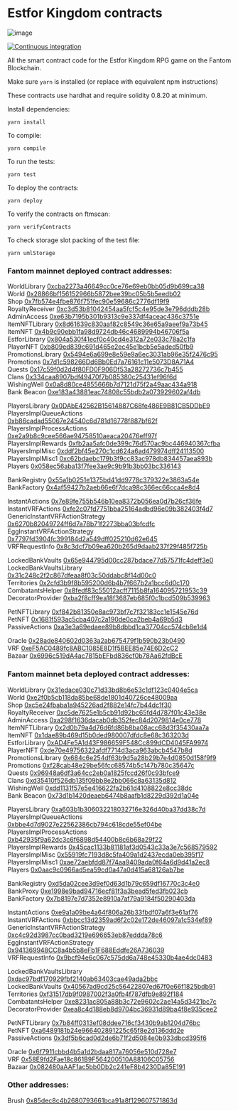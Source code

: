 # Estfor Kingdom contracts

![image](https://user-images.githubusercontent.com/84033732/223739503-c53a888a-443f-4fb5-98a3-d40f94956799.png)

[![Continuous integration](https://github.com/PaintSwap/estfor-contracts/actions/workflows/ci.yml/badge.svg)](https://github.com/PaintSwap/estfor-contracts/actions/workflows/ci.yml)

All the smart contract code for the Estfor Kingdom RPG game on the Fantom Blockchain.

Make sure `yarn` is installed (or replace with equivalent npm instructions)

These contracts use hardhat and require solidity 0.8.20 at minimum.

Install dependencies:

```shell
yarn install
```

To compile:

```shell
yarn compile
```

To run the tests:

```shell
yarn test
```

To deploy the contracts:

```shell
yarn deploy
```

To verify the contracts on ftmscan:

```shell
yarn verifyContracts
```

To check storage slot packing of the test file:

```shell
yarn umlStorage
```

### Fantom mainnet deployed contract addresses:

WorldLibrary [0xcba2273a46649cc0ce76e69eb0bb05d9b699ca38](https://ftmscan.com/address/0xcba2273a46649cc0ce76e69eb0bb05d9b699ca38)  
World [0x28866bf156152966b5872bee39bc05b5b5eedb02](https://ftmscan.com/address/0x28866bf156152966b5872bee39bc05b5b5eedb02)  
Shop [0x7fb574e4fbe876f751fec90e59686c2776df19f9](https://ftmscan.com/address/0x7fb574e4fbe876f751fec90e59686c2776df19f9)  
RoyaltyReceiver [0xc3d53b81042454aa5fcf5c4e95de3e796dddb28b](https://ftmscan.com/address/0xc3d53b81042454aa5fcf5c4e95de3e796dddb28b)  
AdminAccess [0xe63b7195b301b9313c9e337df4aceac436c3751e](https://ftmscan.com/address/0xe63b7195b301b9313c9e337df4aceac436c3751e)  
ItemNFTLibrary [0x8d61639c830aaf82c8549c36e65a9aeef9a73b45](https://ftmscan.com/address/0x8d61639c830aaf82c8549c36e65a9aeef9a73b45)  
ItemNFT [0x4b9c90ebb1fa98d9724db46c4689994b46706f5a](https://ftmscan.com/address/0x4b9c90ebb1fa98d9724db46c4689994b46706f5a)  
EstforLibrary [0x804a530f41ecf0c40cd4e312a72e033c78a2c1fa](https://ftmscan.com/address/0x804a530f41ecf0c40cd4e312a72e033c78a2c1fa)  
PlayerNFT [0xb809ed839c691d465e2ec45e1bcb5e5aded50fb9](https://ftmscan.com/address/0xb809ed839c691d465e2ec45e1bcb5e5aded50fb9)  
PromotionsLibrary [0x5494e6a699e8e59e9a6ec3031ab96e35f2476c95](https://ftmscan.com/address/0x5494e6a699e8e59e9a6ec3031ab96e35f2476c95)  
Promotions [0x7d1c598266Dd6Bb0Ed7a76161c11e5073D8A71A4](https://ftmscan.com/address/0x7d1c598266Dd6Bb0Ed7a76161c11e5073D8A71A4)  
Quests [0x17c59f0d2d4f80FD0F906Df53a28272736c7b455](https://ftmscan.com/address/0x17c59f0d2d4f80FD0F906Df53a28272736c7b455)  
Clans [0x334caa8907bdf49470f7b085380c25431ef96f6d](https://ftmscan.com/address/0x334caa8907bdf49470f7b085380c25431ef96f6d)  
WishingWell [0x0a8d80ce4855666b7d7121d75f2a49aac434a918](https://ftmscan.com/address/0x0a8d80ce4855666b7d7121d75f2a49aac434a918)  
Bank Beacon [0xe183a43881eac74808c55bdb2a073929602af4db](https://ftmscan.com/address/0xe183a43881eac74808c55bdb2a073929602af4db)

PlayersLibrary [0x0DAbE42562B15614887C68fe486E9B81CB5DDbE9](https://ftmscan.com/address/0x0DAbE42562B15614887C68fe486E9B81CB5DDbE9)  
PlayersImplQueueActions [0xb86cadad55067e24540c6d781d16778f887bf62f](https://ftmscan.com/address/0xb86cadad55067e24540c6d781d16778f887bf62f)  
PlayersImplProcessActions [0xe2a9b8c9cee566ae94758510aeaca20476eff97f](https://ftmscan.com/address/0xe2a9b8c9cee566ae94758510aeaca20476eff97f)  
PlayersImplRewards [0xfb2aa5afc0de399c76d570ac9bc446940367cfba](https://ftmscan.com/address/0xfb2aa5afc0de399c76d570ac9bc446940367cfba)  
PlayersImplMisc [0xddf2bf45e270c1cd624a6ad479974dff24113500](https://ftmscan.com/address/0xddf2bf45e270c1cd624a6ad479974dff24113500)  
PlayersImplMisc1 [0xc62bdaebc179b3f9cc83ac978db834457aea893b](https://ftmscan.com/address/0xc62bdaebc179b3f9cc83ac978db834457aea893b)  
Players [0x058ec56aba13f7fee3ae9c9b91b3bb03bc336143](https://ftmscan.com/address/0x058ec56aba13f7fee3ae9c9b91b3bb03bc336143)

BankRegistry [0x55a1b0251e1375bd41dd9778c379322e3863a54e](https://ftmscan.com/address/0x55a1b0251e1375bd41dd9778c379322e3863a54e)  
BankFactory [0x4af59427b2aeb66e6f7dca98c366ec66cca4e8d4](https://ftmscan.com/address/0x4af59427b2aeb66e6f7dca98c366ec66cca4e8d4)

InstantActions [0x7e89fe755b546b10ea8372b056ea0d7b26cf36fe](https://ftmscan.com/address/0x7e89fe755b546b10ea8372b056ea0d7b26cf36fe)  
InstantVRFActions [0xfe2c07fd7751bba25164adbd96e09b382403f4d7](https://ftmscan.com/address/0xfe2c07fd7751bba25164adbd96e09b382403f4d7)  
GenericInstantVRFActionStrategy [0x6270b82049724ff6d7a78b71f2273bba03bfcdfc](https://ftmscan.com/address/0x6270b82049724ff6d7a78b71f2273bba03bfcdfc)  
EggInstantVRFActionStrategy [0x7797fd3904fc399184d2a549dff025210d62e645](https://ftmscan.com/address/0x7797fd3904fc399184d2a549dff025210d62e645)  
VRFRequestInfo [0x8c3dcf7b09ea620b265d9daab237f29f485f725b](https://ftmscan.com/address/0x8c3dcf7b09ea620b265d9daab237f29f485f725b)

LockedBankVaults [0x65e944795d00cc287bdace77d57571fc4deff3e0](https://ftmscan.com/address/0x65e944795d00cc287bdace77d57571fc4deff3e0)  
LockedBankVaultsLibrary [0x31c248c2f2c867dfeaa8f03c50ddabc8f14d00c0](https://ftmscan.com/address/0x31c248c2f2c867dfeaa8f03c50ddabc8f14d00c0)  
Territories [0x2cfd3b9f8b595200d6b4b7f667b2a1bcc6d0c170](https://ftmscan.com/address/0x2cfd3b9f8b595200d6b4b7f667b2a1bcc6d0c170)  
CombatantsHelper [0x8fedf83c55012acff7115b8fa164095721953c39](https://ftmscan.com/address/0x8fedf83c55012acff7115b8fa164095721953c39)  
DecoratorProvider [0xba2f8cff9ea18f3687eb685f0c1bcd509b539963](https://ftmscan.com/address/0xba2f8cff9ea18f3687eb685f0c1bcd509b539963)

PetNFTLibrary [0xf842b81350e8ac973bf7c7f32183cc1e1545e76d](https://ftmscan.com/address/0xf842b81350e8ac973bf7c7f32183cc1e1545e76d)  
PetNFT [0x1681f593ac5cba407c2a190de0ca2beb4a69b5d3](https://ftmscan.com/address/0x1681f593ac5cba407c2a190de0ca2beb4a69b5d3)  
PassiveActions [0xa3e3a69edaee89b8dbbd1ca37704cc574cb8e1d4](https://ftmscan.com/address/0xa3e3a69edaee89b8dbbd1ca37704cc574cb8e1d4)

Oracle [0x28ade840602d0363a2ab675479f1b590b23b0490](https://ftmscan.com/address/0x28ade840602d0363a2ab675479f1b590b23b0490)  
VRF [0xeF5AC0489fc8ABC1085E8D1f5BEE85e74E6D2cC2](https://ftmscan.com/address/0xeF5AC0489fc8ABC1085E8D1f5BEE85e74E6D2cC2)  
Bazaar [0x6996c519dA4ac7815bEFbd836cf0b78Aa62fdBcE](https://ftmscan.com/address/0x6996c519dA4ac7815bEFbd836cf0b78Aa62fdBcE)

### Fantom mainnet beta deployed contract addresses:

WorldLibrary [0x31edace030c71d33bd8b6e53c1df123c0404e5ca](https://ftmscan.com/address/0x31edace030c71d33bd8b6e53c1df123c0404e5ca)  
World [0xe2f0b5cb118da85be68de1801d40726ce48009aa](https://ftmscan.com/address/0xe2f0b5cb118da85be68de1801d40726ce48009aa)  
Shop [0xc5e24fbaba1a945226ad2f882e14fc7b44dc1f30](https://ftmscan.com/address/0xc5e24fbaba1a945226ad2f882e14fc7b44dc1f30)  
RoyaltyReceiver [0xc5de7625e1b5cb91d92bc65fd4d787f01c43e38e](https://ftmscan.com/address/0xc5de7625e1b5cb91d92bc65fd4d787f01c43e38e)  
AdminAccess [0xa298f1636dacab0db352fec84d2079814e0ce778](https://ftmscan.com/address/0xa298f1636dacab0db352fec84d2079814e0ce778)  
ItemNFTLibrary [0x2d0b79a4d76d6fd86b8ba08acc68d3f35430aa7a](https://ftmscan.com/address/0x2d0b79a4d76d6fd86b8ba08acc68d3f35430aa7a)  
ItemNFT [0x1dae89b469d15b0ded980007dfdc8e68c363203d](https://ftmscan.com/address/0x1dae89b469d15b0ded980007dfdc8e68c363203d)  
EstforLibrary [0xAD4Fe5A1d43F986659F548Cc899dCD4045FA9974](https://ftmscan.com/address/0xAD4Fe5A1d43F986659F548Cc899dCD4045FA9974)  
PlayerNFT [0xde70e49756322afdf7714d3aca963abcb4547b8d](https://ftmscan.com/address/0xde70e49756322afdf7714d3aca963abcb4547b8d)  
PromotionsLibrary [0x684c6e254df63b9d5a28b29b7e4d0850d158f9f9](https://ftmscan.com/address/0x684c6e254df63b9d5a28b29b7e4d0850d158f9f9)  
Promotions [0xf28cab48e29be56fcc68574b5c147b780c35647c](https://ftmscan.com/address/0xf28cab48e29be56fcc68574b5c147b780c35647c)  
Quests [0x96948a6df3a64cc2eb0a1825fccd26f0c93bfce9](https://ftmscan.com/address/0x96948a6df3a64cc2eb0a1825fccd26f0c93bfce9)  
Clans [0xd35410f526db135f09bb8e2bb066c8a63135d812](https://ftmscan.com/address/0xd35410f526db135f09bb8e2bb066c8a63135d812)  
WishingWell [0xdd1131f57e5e416622fa2b61d4108822e8cc38dc](https://ftmscan.com/address/0xdd1131f57e5e416622fa2b61d4108822e8cc38dc)  
Bank Beacon [0x73d1b1420deaeb6474b8aafb1d8229d392d1a04e](https://ftmscan.com/address/0x73d1b1420deaeb6474b8aafb1d8229d392d1a04e)

PlayersLibrary [0xa603b1b306032218032716e326d40ba37dd38c7d](https://ftmscan.com/address/0xa603b1b306032218032716e326d40ba37dd38c7d)  
PlayersImplQueueActions [0xbbe4d7d9027e22562386cb794c618cde55ef04be](https://ftmscan.com/address/0xbbe4d7d9027e22562386cb794c618cde55ef04be)  
PlayersImplProcessActions [0xb42935f9a62dc3c6f6898d54400b8c6b68a29f22](https://ftmscan.com/address/0xb42935f9a62dc3c6f6898d54400b8c6b68a29f22)  
PlayersImplRewards [0x45cac1133b81181af3d0543c33a3e7c568579592](https://ftmscan.com/address/0x45cac1133b81181af3d0543c33a3e7c568579592)  
PlayersImplMisc [0x55919fc7193d8c5fa409a1d2437ecda0eb395f17](https://ftmscan.com/address/0x55919fc7193d8c5fa409a1d2437ecda0eb395f17)  
PlayersImplMisc1 [0xae72aebfdd87f74aa9409ada0f64a6d9d41a2ec8](https://ftmscan.com/address/0xae72aebfdd87f74aa9409ada0f64a6d9d41a2ec8)  
Players [0x0aac9c0966ad5ea59cd0a47a0d415a68126ab7be](https://ftmscan.com/address/0x0aac9c0966ad5ea59cd0a47a0d415a68126ab7be)

BankRegistry [0xd5da02cee3d9ef0d63d1b79c659df16770c3c4e0](https://ftmscan.com/address/0xd5da02cee3d9ef0d63d1b79c659df16770c3c4e0)  
BankProxy [0xe1998e9bad94716ecf81f3a3bead5fed3fb023cb](https://ftmscan.com/address/0xe1998e9bad94716ecf81f3a3bead5fed3fb023cb)  
BankFactory [0x7b8197e7d7352e8910a7af79a9184f50290403da](https://ftmscan.com/address/0x7b8197e7d7352e8910a7af79a9184f50290403da)

InstantActions [0xe9a1a09be4a64f806a26b33fbdf07a6f3e61af76](https://ftmscan.com/address/0xe9a1a09be4a64f806a26b33fbdf07a6f3e61af76)  
InstantVRFActions [0xbbcc13d2359ad6f2c02e172de46097a1c534ef89](https://ftmscan.com/address/0xbbcc13d2359ad6f2c02e172de46097a1c534ef89)  
GenericInstantVRFActionStrategy [0xc4c92d3987cc0bad3219e696653eb87eddda78c6](https://ftmscan.com/address/0xc4c92d3987cc0bad3219e696653eb87eddda78c6)  
EggInstantVRFActionStrategy [0x941369948CC8a4b5b8eFb1F688Eddfe26A736039](https://ftmscan.com/address/0x941369948CC8a4b5b8eFb1F688Eddfe26A736039)  
VRFRequestInfo [0x9bcf94e6c067c575dd6a748e45330b4ae4dc0483](https://ftmscan.com/address/0x9bcf94e6c067c575dd6a748e45330b4ae4dc0483)

LockedBankVaultsLibrary [0xdac97bdf170929fbf2140ab63403cae49ada2bbc](https://ftmscan.com/address/0xdac97bdf170929fbf2140ab63403cae49ada2bbc)  
LockedBankVaults [0x40567ad9cd25c56422807ed67f0e66f1825bdb91](https://ftmscan.com/address/0x40567ad9cd25c56422807ed67f0e66f1825bdb91)  
Territories [0xf31517db9f0987002f3a0fb4f787dfb9e892f184](https://ftmscan.com/address/0xf31517db9f0987002f3a0fb4f787dfb9e892f184)  
CombatantsHelper [0xe8231ac805a88b3c72e9602c2ae14a5d3421bc7c](https://ftmscan.com/address/0xe8231ac805a88b3c72e9602c2ae14a5d3421bc7c)  
DecoratorProvider [0xea8c4d188eb8d9704bc36931d89ba4f8e935cee2](https://ftmscan.com/address/0xea8c4d188eb8d9704bc36931d89ba4f8e935cee2)

PetNFTLibrary [0x7b84ff0313ef08ddee716cf3430b9ab1204d76bc](https://ftmscan.com/address/0x7b84ff0313ef08ddee716cf3430b9ab1204d76bc)  
PetNFT [0xa6489181b24e966402891225c65f8e2d136ddd2e](https://ftmscan.com/address/0xa6489181b24e966402891225c65f8e2d136ddd2e)  
PassiveActions [0x3df5b6cad0d2de6b71f2d5084e0b933dbcd395f6](https://ftmscan.com/address/0x3df5b6cad0d2de6b71f2d5084e0b933dbcd395f6)

Oracle [0x6f7911cbbd4b5a1d2bdaa817a76056e510d728e7](https://ftmscan.com/address/0x6f7911cbbd4b5a1d2bdaa817a76056e510d728e7)  
VRF [0x58E9fd2Fae18c861B9F564200510A88106C05756](https://ftmscan.com/address/0x58E9fd2Fae18c861B9F564200510A88106C05756)  
Bazaar [0x082480aAAF1ac5bb0Db2c241eF8b4230Da85E191](https://ftmscan.com/address/0x082480aAAF1ac5bb0Db2c241eF8b4230Da85E191)

### Other addresses:

Brush [0x85dec8c4b2680793661bca91a8f129607571863d](https://ftmscan.com/address/0x85dec8c4b2680793661bca91a8f129607571863d)
